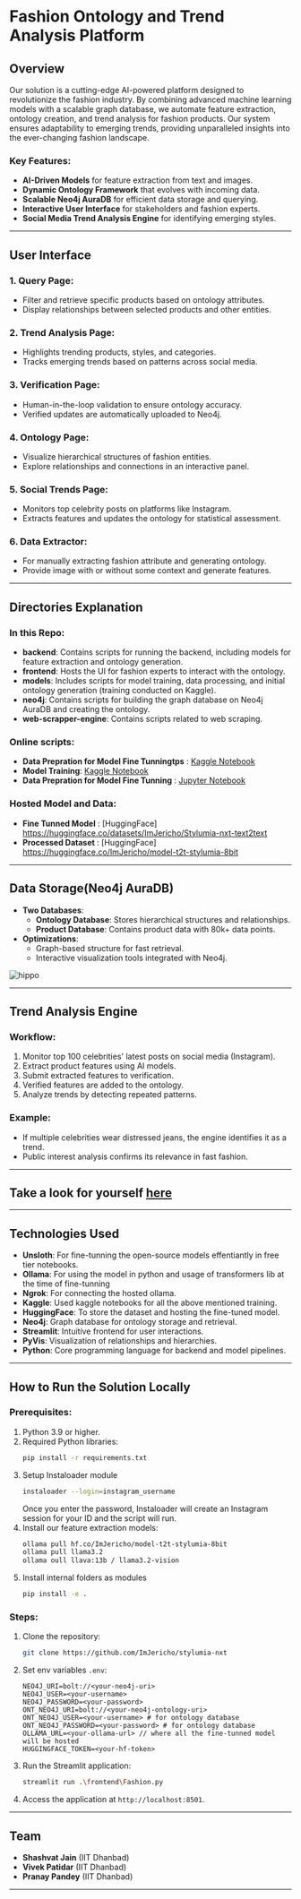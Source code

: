 # Fashion Ontology and Trend Analysis Platform

## Overview

Our solution is a cutting-edge AI-powered platform designed to revolutionize the fashion industry. By combining advanced machine learning models with a scalable graph database, we automate feature extraction, ontology creation, and trend analysis for fashion products. Our system ensures adaptability to emerging trends, providing unparalleled insights into the ever-changing fashion landscape.

### Key Features:

- **AI-Driven Models** for feature extraction from text and images.
- **Dynamic Ontology Framework** that evolves with incoming data.
- **Scalable Neo4j AuraDB** for efficient data storage and querying.
- **Interactive User Interface** for stakeholders and fashion experts.
- **Social Media Trend Analysis Engine** for identifying emerging styles.

---

## User Interface

### 1. **Query Page**:

- Filter and retrieve specific products based on ontology attributes.
- Display relationships between selected products and other entities.

### 2. **Trend Analysis Page**:

- Highlights trending products, styles, and categories.
- Tracks emerging trends based on patterns across social media.

### 3. **Verification Page**:

- Human-in-the-loop validation to ensure ontology accuracy.
- Verified updates are automatically uploaded to Neo4j.

### 4. **Ontology Page**:

- Visualize hierarchical structures of fashion entities.
- Explore relationships and connections in an interactive panel.

### 5. **Social Trends Page**:

- Monitors top celebrity posts on platforms like Instagram.
- Extracts features and updates the ontology for statistical assessment.

### 6. **Data Extractor**:

- For manually extracting fashion attribute and generating ontology.
- Provide image with or without some context and generate features.

---

## Directories Explanation

### In this Repo:

- **backend**: Contains scripts for running the backend, including models for feature extraction and ontology generation.
- **frontend**: Hosts the UI for fashion experts to interact with the ontology.
- **models**: Includes scripts for model training, data processing, and initial ontology generation (training conducted on Kaggle).
- **neo4j**: Contains scripts for building the graph database on Neo4j AuraDB and creating the ontology.
- **web-scrapper-engine**: Contains scripts related to web scraping.

### Online scripts:

- **Data Prepration for Model Fine Tunningtps** : [Kaggle Notebook](https://www.kaggle.com/code/vivecode/stylumia-ontology-generation-script)
- **Model Training**: [Kaggle Notebook](https://www.kaggle.com/code/vivecode/stylumia-model-training)
- **Data Prepration for Model Fine Tunning** : [Jupyter Notebook](https://github.com/ImJericho/stylumia-nxt/blob/main/text_model/data_processing.ipynb)

### Hosted Model and Data:

- **Fine Tunned Model** : [HuggingFace] https://huggingface.co/datasets/ImJericho/Stylumia-nxt-text2text
- **Processed Dataset** : [HuggingFace] https://huggingface.co/ImJericho/model-t2t-stylumia-8bit


---
## Data Storage(Neo4j AuraDB)

- **Two Databases**:
  - **Ontology Database**: Stores hierarchical structures and relationships.
  - **Product Database**: Contains product data with 80k+ data points.
- **Optimizations**:
  - Graph-based structure for fast retrieval.
  - Interactive visualization tools integrated with Neo4j.

![hippo](https://i.giphy.com/media/v1.Y2lkPTc5MGI3NjExbWl1dDEyeHRuZGZhMmh5cml6aHUzb2E0cnk0M2todHc0bzJmbnIxayZlcD12MV9pbnRlcm5hbF9naWZfYnlfaWQmY3Q9Zw/7s7Vf07bdL1eQQ1vUQ/giphy.gif)

---

## Trend Analysis Engine

### Workflow:

1. Monitor top 100 celebrities' latest posts on social media (Instagram).
2. Extract product features using AI models.
3. Submit extracted features to verification.
4. Verified features are added to the ontology.
5. Analyze trends by detecting repeated patterns.

### Example:

- If multiple celebrities wear distressed jeans, the engine identifies it as a trend.
- Public interest analysis confirms its relevance in fast fashion.

---


## Take a look for yourself [here](https://stylumia-fashion.streamlit.app/)

---

## Technologies Used

- **Unsloth**: For fine-tunning the open-source models effentiantly in free tier notebooks.
- **Ollama**: For using the model in python and usage of transformers lib at the time of fine-tunning
- **Ngrok**: For connecting the hosted ollama.
- **Kaggle**: Used kaggle notebooks for all the above mentioned training.
- **HuggingFace**: To store the dataset and hosting the fine-tuned model.
- **Neo4j**: Graph database for ontology storage and retrieval.
- **Streamlit**: Intuitive frontend for user interactions.
- **PyVis**: Visualization of relationships and hierarchies.
- **Python**: Core programming language for backend and model pipelines.

---

## How to Run the Solution Locally

### Prerequisites:

1. Python 3.9 or higher.
2. Required Python libraries:
   ```bash
   pip install -r requirements.txt
   ```
3. Setup Instaloader module
   ```bash
   instaloader --login=instagram_username
   ```
   Once you enter the password, Instaloader will create an Instagram session for your ID and the script will run.
4. Install our feature extraction models:
   ```bash
   ollama pull hf.co/ImJericho/model-t2t-stylumia-8bit
   ollama pull llama3.2
   ollama oull llava:13b / llama3.2-vision
   ```
5. Install internal folders as modules
   ```bash
   pip install -e .
   ```

### Steps:

1. Clone the repository:
   ```bash
   git clone https://github.com/ImJericho/stylumia-nxt
   ```
2. Set env variables `.env`:
   ```env
   NEO4J_URI=bolt://<your-neo4j-uri>
   NEO4J_USER=<your-username>
   NEO4J_PASSWORD=<your-password>
   ONT_NEO4J_URI=bolt://<your-neo4j-ontology-uri>
   ONT_NEO4J_USER=<your-username> # for ontology database
   ONT_NEO4J_PASSWORD=<your-password> # for ontology database
   OLLAMA_URL=<your-ollama-url> // where all the fine-tunned model will be hosted
   HUGGINGFACE_TOKEN=<your-hf-token>
   ```
3. Run the Streamlit application:
   ```bash
   streamlit run .\frontend\Fashion.py
   ```
4. Access the application at `http://localhost:8501`.

---

## Team

- **Shashvat Jain** (IIT Dhanbad)
- **Vivek Patidar** (IIT Dhanbad)
- **Pranay Pandey** (IIT Dhanbad)

---